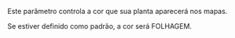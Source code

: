 Este parâmetro controla a cor que sua planta aparecerá nos mapas.

Se estiver definido como padrão, a cor será FOLHAGEM.